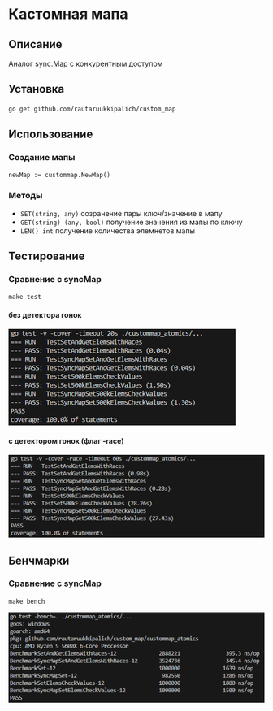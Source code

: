 # Кастомная мапа

## Описание
Аналог sync.Map с конкурентным доступом

## Установка
```sh
go get github.com/rautaruukkipalich/custom_map
```


## Использование

### Создание мапы
```
newMap := custommap.NewMap()
```
### Методы

- ```SET(string, any)``` созранение пары ключ/значение в мапу
- ```GET(string) (any, bool)``` получение значения из мапы по ключу
- ```LEN() int``` получение количества элемнетов мапы

## Тестирование
### Сравнение с syncMap
```
make test
```
#### без детектора гонок
![alt test1](https://github.com/rautaruukkipalich/custom_map/blob/main/img/test_result.PNG?raw=true)
#### c детектором гонок (флаг -race)
![alt test_race](https://github.com/rautaruukkipalich/custom_map/blob/main/img/test_result_race.PNG?raw=true)


## Бенчмарки
### Сравнение с syncMap
```
make bench
```
![alt bench](https://github.com/rautaruukkipalich/custom_map/blob/main/img/bench.PNG?raw=true)
